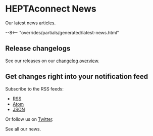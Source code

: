 # HEPTAconnect News

Our latest news articles.

--8<-- "overrides/partials/generated/latest-news.html"

## Release changelogs

See our releases on our [changelog overview](../releases/index.md).


## Get changes right into your notification feed

Subscribe to the RSS feeds:

* [RSS](./rss2.xml)
* [Atom](./atom1.xml)
* [JSON](./json1.json)

Or follow us on [Twitter](https://twitter.com/heptacom_gmbh).

See all our news.

